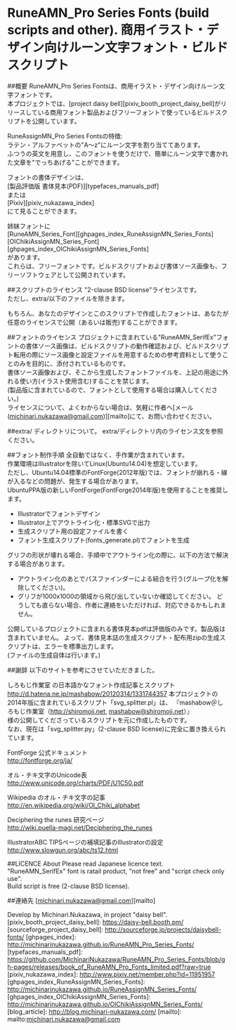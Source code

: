 RuneAMN_Pro Series Fonts (build scripts and other). 商用イラスト・デザイン向けルーン文字フォント・ビルドスクリプト
====

##概要
RuneAMN_Pro Series Fontsは、商用イラスト・デザイン向けルーン文字フォントです。  
本プロジェクトでは、[project daisy bell][pixiv_booth_project_daisy_bell]がリリースしている商用フォント製品およびフリーフォントで使っているビルドスクリプトを公開しています。  

RuneAssignMN_Pro Series Fontsの特徴:  
ラテン・アルファベットの"A〜z"にルーン文字を割り当ててあります。  
ふつうの英文を用意し、このフォントを使うだけで、簡単にルーン文字で書かれた文章を"でっちあげる"ことができます。  

フォントの書体デザインは、  
 [製品評価版 書体見本(PDF)][typefaces_manuals_pdf]  
 または  
 [Pixiv][pixiv_nukazawa_index]  
にて見ることができます。  

姉妹フォントに  
[RuneAMN_Series_Font][ghpages_index_RuneAssignMN_Series_Fonts]  
[OlChikiAssignMN_Series_Font][ghpages_index_OlChikiAssignMN_Series_Fonts]  
があります。  
これらは、フリーフォントです。ビルドスクリプトおよび書体ソース画像も、フリーソフトウェアとして公開されています。  


##スクリプトのライセンス
"2-clause BSD license"ライセンスです。  
ただし、extra/以下のファイルを除きます。  
  
もちろん、あなたのデザインとこのスクリプトで作成したフォントは、あなたが任意のライセンスで公開（あるいは販売)することができます。  

##フォントのライセンス
 プロジェクトに含まれている"RuneAMN_SerifEx"フォントの書体ソース画像は、ビルドスクリプトの動作確認および、ビルドスクリプト転用の際にソース画像と設定ファイルを用意するための参考資料として使うことのみを目的に、添付されているものです。  
 書体ソース画像および、そこから生成したフォントファイルを、上記の用途に外れる使い方(イラスト使用含む)することを禁じます。  
 (製品版に含まれているので、フォントとして使用する場合は購入してください。)  
 ライセンスについて、よくわからない場合は、気軽に作者へ[メール(michinari.nukazawa@gmail.com)][mailto]にて、お問い合わせください。  

##extra/ ディレクトリについて。
extra/ディレクトリ内のライセンス文を参照ください。

##フォント制作手順
全自動ではなく、手作業が含まれています。  
作業環境はIllustratorを除いてLinux(Ubuntu14.04)を想定しています。  
ただし、Ubuntu14.04標準のFontForge(2012年版)では、フォントが崩れる・線が入るなどの問題が、発生する場合があります。  
UbuntuPPA版の新しいFontForge(FontForge2014年版)を使用することを推奨します。  
 * Illustratorでフォントデザイン
 * Illustrator上でアウトライン化・標準SVGで出力
 * 生成スクリプト用の設定ファイルを書く
 * フォント生成スクリプト(fonts_generate.pl)でフォントを生成

グリフの形状が壊れる場合、手順中でアウトライン化の際に、以下の方法で解決する場合があります。  
 * アウトライン化のあとでパスファインダーによる結合を行う(グループ化を解除してください)。
 * グリフが1000x1000の領域から飛び出していないか確認してください。
どうしても直らない場合、作者に連絡をいただければ、対応できるかもしれません。  

公開しているプロジェクトに含まれる書体見本pdfは評価版のみです。製品版は含まれていません。
よって、書体見本誌の生成スクリプト・配布用zipの生成スクリプトは、エラーを標準出力します。  
(ファイルの生成自体は行います。)


##謝辞
以下のサイトを参考にさせていただきました。  

しろもじ作業室 の日本語かなフォント作成記事とスクリプト  
http://d.hatena.ne.jp/mashabow/20120314/1331744357
本プロジェクトの2014年版に含まれているスクリプト「svg_splitter.pl」は、
『mashabow＠しろもじ作業室（http://shiromoji.net, mashabow@shiromoji.net）』  
様の公開してくださっているスクリプトを元に作成したものです。  
なお、現在は「svg_splitter.py」(2-clause BSD license)に完全に置き換えられています。  

FontForge 公式ドキュメント  
http://fontforge.org/ja/

オル・チキ文字のUnicode表  
http://www.unicode.org/charts/PDF/U1C50.pdf

Wikipedia のオル・チキ文字の記事  
http://en.wikipedia.org/wiki/Ol_Chiki_alphabet

Deciphering the runes 研究ページ  
http://wiki.puella-magi.net/Deciphering_the_runes

IllustratorABC TIPSページの補填記事のIllustratorの設定  
http://www.slowgun.org/abc/ts12.html


##LICENCE About
Please read Japanese licence text.  
"RuneAMN_SerifEx" font is ratail product, "not free" and "script check only use".  
Build script is free (2-clause BSD license).  

##連絡先
[michinari.nukazawa@gmail.com][mailto]

Develop by Michinari.Nukazawa, in project "daisy bell".
[pixiv_booth_project_daisy_bell]: https://daisy-bell.booth.pm/
[sourceforge_project_daisy_bell]: http://sourceforge.jp/projects/daisybell-fonts/
[ghpages_index]: http://michinarinukazawa.github.io/RuneAMN_Pro_Series_Fonts/
[typefaces_manuals_pdf]: https://github.com/MichinariNukazawa/RuneAMN_Pro_Series_Fonts/blob/gh-pages/releases/book_of_RuneAMN_Pro_Fonts_limited.pdf?raw=true
[pixiv_nukazawa_index]: http://www.pixiv.net/member.php?id=11951957
[ghpages_index_RuneAssignMN_Series_Fonts]: http://michinarinukazawa.github.io/RuneAssignMN_Series_Fonts/
[ghpages_index_OlChikiAssignMN_Series_Fonts]: http://michinarinukazawa.github.io/OlChikiAssignMN_Series_Fonts/
[blog_article]: http://blog.michinari-nukazawa.com/
[mailto]: mailto:michinari.nukazawa@gmail.com


